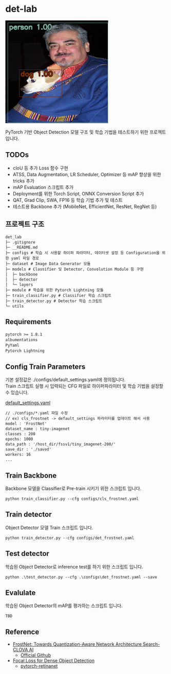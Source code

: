 # det-lab

![example](./docs/inference_result.png)

PyTorch 기반 Object Detection 모델 구조 및 학습 기법을 테스트하기 위한 프로젝트입니다.

## TODOs

- cIoU 등 추가 Loss 함수 구현
- ATSS, Data Augmentation, LR Scheduler, Optimizer 등 mAP 향상을 위한 tricks 추가
- mAP Evaluation 스크립트 추가
- Deployment를 위한 Torch Script, ONNX Conversion Script 추가
- QAT, Grad Clip, SWA, FP16 등 학습 기법 추가 및 테스트
- 테스트용 Backbone 추가 (MobileNet, EfficientNet, ResNet, RegNet 등)

## 프로젝트 구조

```
det_lab
├─ .gitignore
├─ __README.md
├─ configs # 학습 시 사용할 하이퍼 파라미터, 데이터셋 설정 등 Configuration을 위한 yaml 파일 경로
├─ dataset # Image Data Generator 모듈
├─ models # Classifier 및 Detector, Convolution Module 등 구현
│  ├─ backbone
│  ├─ detector
│  └─ layers
├─ module # 학습을 위한 Pytorch Lightning 모듈
├─ train_classifier.py # Classifier 학습 스크립트
├─ train_detector.py # Detector 학습 스크립트
└─ utils

```

## Requirements

`pytorch >= 1.8.1`  
`albumentations`  
`PyYaml`  
`Pytorch Lightning`

## Config Train Parameters

기본 설정값은 ./configs/default_settings.yaml에 정의됩니다.  
Train 스크립트 실행 시 입력되는 CFG 파일로 하이퍼파라미터 및 학습 기법을 설정할 수 있습니다.

[default_settings.yaml](./configs/default_settings.yaml)

    // ./configs/*.yaml 파일 수정
    // ex) cls_frostnet -> default_settings 파라미터를 업데이트 해서 사용
    model : 'FrostNet'
    dataset_name : tiny-imagenet
    classes : 200
    epochs: 1000
    data_path : '/host_dir/fssv1/tiny_imagenet-200/'
    save_dir : './saved'
    workers: 16
    ...

## Train Backbone

Backbone 모델을 Classifier로 Pre-train 시키기 위한 스크립트 입니다.

    python train_classifier.py --cfg configs/cls_frostnet.yaml

## Train detector

Object Detector 모델 Train 스크립트 입니다.

    python train_detector.py --cfg configs/det_frostnet.yaml

## Test detector

학습된 Object Detector로 inference test를 하기 위한 스크립트 입니다.

    python .\test_detector.py --cfg .\configs\det_frostnet.yaml --save

## Evalulate

학습된 Object Detector의 mAP를 평가하는 스크립트 입니다.

    TBD

## Reference

- [FrostNet: Towards Quantization-Aware Network Architecture Search-CLOVA AI](https://arxiv.org/abs/2006.09679)
  - [Official Github](https://github.com/clovaai/frostnet#pretrained)
- [Focal Loss for Dense Object Detection](https://arxiv.org/abs/1708.02002)
  - [pytorch-retinanet](https://github.com/yhenon/pytorch-retinanet)
